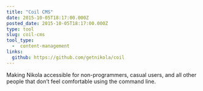 ```yaml
---
title: "Coil CMS"
date: 2015-10-05T18:17:00.000Z
posted_date: 2015-10-05T18:17:00.000Z
type: tool
slug: coil-cms
tool_type: 
  -  content-management
links:
  github: https://github.com/getnikola/coil
---
```

Making Nikola accessible for non-programmers, casual users, and all other people that don’t feel comfortable using the command line.




